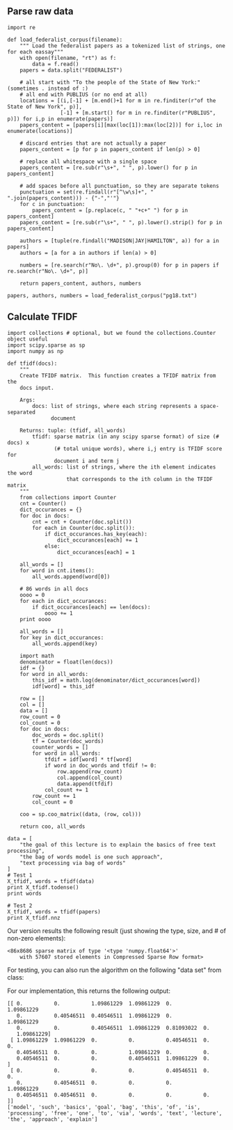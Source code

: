 ## Parse raw data 

```
import re

def load_federalist_corpus(filename):
    """ Load the federalist papers as a tokenized list of strings, one for each eassay"""
    with open(filename, "rt") as f:
        data = f.read()
    papers = data.split("FEDERALIST")
    
    # all start with "To the people of the State of New York:" (sometimes . instead of :)
    # all end with PUBLIUS (or no end at all)
    locations = [(i,[-1] + [m.end()+1 for m in re.finditer(r"of the State of New York", p)],
                 [-1] + [m.start() for m in re.finditer(r"PUBLIUS", p)]) for i,p in enumerate(papers)]
    papers_content = [papers[i][max(loc[1]):max(loc[2])] for i,loc in enumerate(locations)]

    # discard entries that are not actually a paper
    papers_content = [p for p in papers_content if len(p) > 0]

    # replace all whitespace with a single space
    papers_content = [re.sub(r"\s+", " ", p).lower() for p in papers_content]

    # add spaces before all punctuation, so they are separate tokens
    punctuation = set(re.findall(r"[^\w\s]+", " ".join(papers_content))) - {"-","'"}
    for c in punctuation:
        papers_content = [p.replace(c, " "+c+" ") for p in papers_content]
    papers_content = [re.sub(r"\s+", " ", p).lower().strip() for p in papers_content]
    
    authors = [tuple(re.findall("MADISON|JAY|HAMILTON", a)) for a in papers]
    authors = [a for a in authors if len(a) > 0]
    
    numbers = [re.search(r"No\. \d+", p).group(0) for p in papers if re.search(r"No\. \d+", p)]
    
    return papers_content, authors, numbers
        
papers, authors, numbers = load_federalist_corpus("pg18.txt")
```

## Calculate TFIDF
```
import collections # optional, but we found the collections.Counter object useful
import scipy.sparse as sp
import numpy as np

def tfidf(docs):
    """
    Create TFIDF matrix.  This function creates a TFIDF matrix from the
    docs input.

    Args:
        docs: list of strings, where each string represents a space-separated
              document
    
    Returns: tuple: (tfidf, all_words)
        tfidf: sparse matrix (in any scipy sparse format) of size (# docs) x
               (# total unique words), where i,j entry is TFIDF score for 
               document i and term j
        all_words: list of strings, where the ith element indicates the word
                   that corresponds to the ith column in the TFIDF matrix
    """
    from collections import Counter
    cnt = Counter()
    dict_occurances = {}
    for doc in docs:
        cnt = cnt + Counter(doc.split())
        for each in Counter(doc.split()):
            if dict_occurances.has_key(each):
                dict_occurances[each] += 1
            else:
                dict_occurances[each] = 1
                
    all_words = []
    for word in cnt.items():
        all_words.append(word[0])
          
    # 86 words in all docs
    oooo = 0
    for each in dict_occurances:
        if dict_occurances[each] == len(docs):
            oooo += 1
    print oooo
    
    all_words = []
    for key in dict_occurances:
        all_words.append(key)
        
    import math
    denominator = float(len(docs))
    idf = {}
    for word in all_words:
        this_idf = math.log(denominator/dict_occurances[word])
        idf[word] = this_idf
    
    row = []
    col = []
    data = []
    row_count = 0
    col_count = 0
    for doc in docs:
        doc_words = doc.split()
        tf = Counter(doc_words)
        counter_words = []
        for word in all_words:
            tfdif = idf[word] * tf[word]
            if word in doc_words and tfdif != 0:
                row.append(row_count)
                col.append(col_count)
                data.append(tfdif)
            col_count += 1
        row_count += 1
        col_count = 0
    
    coo = sp.coo_matrix((data, (row, col)))
    
    return coo, all_words

data = [
    "the goal of this lecture is to explain the basics of free text processing",
    "the bag of words model is one such approach",
    "text processing via bag of words"
]
# Test 1
X_tfidf, words = tfidf(data)
print X_tfidf.todense()
print words

# Test 2
X_tfidf, words = tfidf(papers)
print X_tfidf.nnz

```
Our version results the following result (just showing the type, size, and # of non-zero elements):

    <86x8686 sparse matrix of type '<type 'numpy.float64'>'
        with 57607 stored elements in Compressed Sparse Row format>
     
For testing, you can also run the algorithm on the following "data set" from class:

For our implementation, this returns the following output:

    [[ 0.          0.          1.09861229  1.09861229  0.          1.09861229
       0.          0.40546511  0.40546511  1.09861229  0.          1.09861229
       0.          0.          0.40546511  1.09861229  0.81093022  0.
       1.09861229]
     [ 1.09861229  1.09861229  0.          0.          0.40546511  0.          0.
       0.40546511  0.          0.          1.09861229  0.          0.
       0.40546511  0.          0.          0.40546511  1.09861229  0.        ]
     [ 0.          0.          0.          0.          0.40546511  0.          0.
       0.          0.40546511  0.          0.          0.          1.09861229
       0.40546511  0.40546511  0.          0.          0.          0.        ]]
    ['model', 'such', 'basics', 'goal', 'bag', 'this', 'of', 'is', 'processing', 'free', 'one', 'to', 'via', 'words', 'text', 'lecture', 'the', 'approach', 'explain']
    
